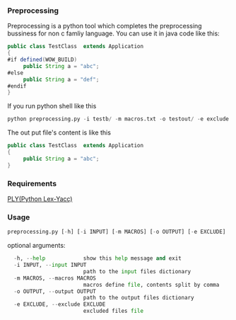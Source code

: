 ### Preprocessing
Preprocessing is a python tool which completes the preprocessing bussiness for non c famliy language.
You can use it in java code like this:

```java
public class TestClass  extends Application
{
#if defined(WOW_BUILD)
     public String a = "abc";
#else     
     public String a = "def";
#endif
}
```

If you run python shell like this

```python
python preprocessing.py -i testb/ -m macros.txt -o testout/ -e exclude.txt
```

The out put file's content is like this

```java
public class TestClass  extends Application
{
     public String a = "abc";
}
```
### Requirements
[PLY(Python Lex-Yacc)](https://github.com/dabeaz/ply)

### Usage 
```python
preprocessing.py [-h] [-i INPUT] [-m MACROS] [-o OUTPUT] [-e EXCLUDE]
```

optional arguments:
```python
  -h, --help            show this help message and exit
  -i INPUT, --input INPUT
                        path to the input files dictionary
  -m MACROS, --macros MACROS
                        macros define file, contents split by comma
  -o OUTPUT, --output OUTPUT
                        path to the output files dictionary
  -e EXCLUDE, --exclude EXCLUDE
                        excluded files file
```
